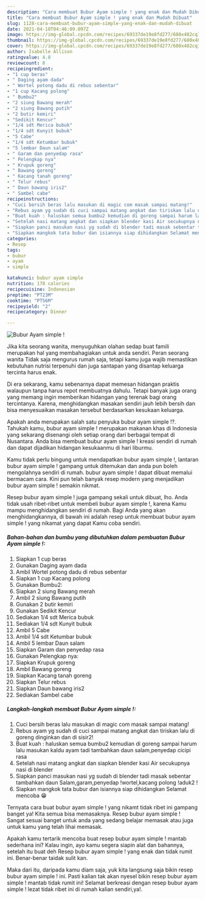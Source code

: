 ```yaml
---
description: "Cara membuat Bubur Ayam simple ! yang enak dan Mudah Dibuat"
title: "Cara membuat Bubur Ayam simple ! yang enak dan Mudah Dibuat"
slug: 1128-cara-membuat-bubur-ayam-simple-yang-enak-dan-mudah-dibuat
date: 2021-04-18T04:46:09.097Z
image: https://img-global.cpcdn.com/recipes/69337de19e8fd277/680x482cq70/bubur-ayam-simple-foto-resep-utama.jpg
thumbnail: https://img-global.cpcdn.com/recipes/69337de19e8fd277/680x482cq70/bubur-ayam-simple-foto-resep-utama.jpg
cover: https://img-global.cpcdn.com/recipes/69337de19e8fd277/680x482cq70/bubur-ayam-simple-foto-resep-utama.jpg
author: Isabelle Allison
ratingvalue: 4.8
reviewcount: 8
recipeingredient:
- "1 cup beras"
- " Daging ayam dada"
- " Wortel potong dadu di rebus sebentar"
- "1 cup Kacang polong"
- " Bumbu2"
- "2 siung Bawang merah"
- "2 siung Bawang putih"
- "2 butir kemiri"
- "Sedikit Kencur"
- "1/4 sdt Merica bubuk"
- "1/4 sdt Kunyit bubuk"
- "5 Cabe"
- "1/4 sdt Ketumbar bubuk"
- "5 lembar Daun salam"
- " Garam dan penyedap rasa"
- " Pelengkap nya"
- " Krupuk goreng"
- " Bawang goreng"
- " Kacang tanah goreng"
- " Telur rebus"
- " Daun bawang iris2"
- " Sambel cabe"
recipeinstructions:
- "Cuci bersih beras lalu masukan di magic com masak sampai matang!"
- "Rebus ayam yg sudah di cuci sampai matang angkat dan tiriskan lalu di goreng dinginkan dan di sisir2!"
- "Buat kuah : haluskan semua bumbu2 kemudian di goreng sampai harum lalu masukan kaldu ayam tadi tambahkan daun salam,penyedap cicipi rasa"
- "Setelah nasi matang angkat dan siapkan blender kasi Air secukupnya nasi di blender"
- "Siapkan panci masukan nasi yg sudah di blender tadi masak sebentar tambahkan daun Salam,garam,penyedap !wortel,kacang polong !aduk2 !"
- "Siapkan mangkok tata bubur dan isiannya siap dihidangkan Selamat mencoba 😁"
categories:
- Resep
tags:
- bubur
- ayam
- simple

katakunci: bubur ayam simple 
nutrition: 178 calories
recipecuisine: Indonesian
preptime: "PT23M"
cooktime: "PT56M"
recipeyield: "2"
recipecategory: Dinner

---
```



![Bubur Ayam simple !](https://img-global.cpcdn.com/recipes/69337de19e8fd277/680x482cq70/bubur-ayam-simple-foto-resep-utama.jpg)

Jika kita seorang wanita, menyuguhkan olahan sedap buat famili merupakan hal yang membahagiakan untuk anda sendiri. Peran seorang  wanita Tidak saja mengurus rumah saja, tetapi kamu juga wajib memastikan kebutuhan nutrisi terpenuhi dan juga santapan yang disantap keluarga tercinta harus enak.

Di era  sekarang, kamu sebenarnya dapat memesan hidangan praktis walaupun tanpa harus repot membuatnya dahulu. Tetapi banyak juga orang yang memang ingin memberikan hidangan yang terenak bagi orang tercintanya. Karena, menghidangkan masakan sendiri jauh lebih bersih dan bisa menyesuaikan masakan tersebut berdasarkan kesukaan keluarga. 



Apakah anda merupakan salah satu penyuka bubur ayam simple !?. Tahukah kamu, bubur ayam simple ! merupakan makanan khas di Indonesia yang sekarang disenangi oleh setiap orang dari berbagai tempat di Nusantara. Anda bisa membuat bubur ayam simple ! kreasi sendiri di rumah dan dapat dijadikan hidangan kesukaanmu di hari liburmu.

Kamu tidak perlu bingung untuk mendapatkan bubur ayam simple !, lantaran bubur ayam simple ! gampang untuk ditemukan dan anda pun boleh mengolahnya sendiri di rumah. bubur ayam simple ! dapat dibuat memalui bermacam cara. Kini pun telah banyak resep modern yang menjadikan bubur ayam simple ! semakin nikmat.

Resep bubur ayam simple ! juga gampang sekali untuk dibuat, lho. Anda tidak usah ribet-ribet untuk membeli bubur ayam simple !, karena Kamu mampu menghidangkan sendiri di rumah. Bagi Anda yang akan menghidangkannya, di bawah ini adalah resep untuk membuat bubur ayam simple ! yang nikamat yang dapat Kamu coba sendiri.

<!--inarticleads1-->

##### Bahan-bahan dan bumbu yang dibutuhkan dalam pembuatan Bubur Ayam simple !:

1. Siapkan 1 cup beras
1. Gunakan  Daging ayam dada
1. Ambil  Wortel potong dadu di rebus sebentar
1. Siapkan 1 cup Kacang polong
1. Gunakan  Bumbu2:
1. Siapkan 2 siung Bawang merah
1. Ambil 2 siung Bawang putih
1. Gunakan 2 butir kemiri
1. Gunakan Sedikit Kencur
1. Sediakan 1/4 sdt Merica bubuk
1. Sediakan 1/4 sdt Kunyit bubuk
1. Ambil 5 Cabe
1. Ambil 1/4 sdt Ketumbar bubuk
1. Ambil 5 lembar Daun salam
1. Siapkan  Garam dan penyedap rasa
1. Gunakan  Pelengkap nya:
1. Siapkan  Krupuk goreng
1. Ambil  Bawang goreng
1. Siapkan  Kacang tanah goreng
1. Siapkan  Telur rebus
1. Siapkan  Daun bawang iris2
1. Sediakan  Sambel cabe




<!--inarticleads2-->

##### Langkah-langkah membuat Bubur Ayam simple !:

1. Cuci bersih beras lalu masukan di magic com masak sampai matang!
1. Rebus ayam yg sudah di cuci sampai matang angkat dan tiriskan lalu di goreng dinginkan dan di sisir2!
1. Buat kuah : haluskan semua bumbu2 kemudian di goreng sampai harum lalu masukan kaldu ayam tadi tambahkan daun salam,penyedap cicipi rasa
1. Setelah nasi matang angkat dan siapkan blender kasi Air secukupnya nasi di blender
1. Siapkan panci masukan nasi yg sudah di blender tadi masak sebentar tambahkan daun Salam,garam,penyedap !wortel,kacang polong !aduk2 !
1. Siapkan mangkok tata bubur dan isiannya siap dihidangkan Selamat mencoba 😁




Ternyata cara buat bubur ayam simple ! yang nikamt tidak ribet ini gampang banget ya! Kita semua bisa memasaknya. Resep bubur ayam simple ! Sangat sesuai banget untuk anda yang sedang belajar memasak atau juga untuk kamu yang telah lihai memasak.

Apakah kamu tertarik mencoba buat resep bubur ayam simple ! mantab sederhana ini? Kalau ingin, ayo kamu segera siapin alat dan bahannya, setelah itu buat deh Resep bubur ayam simple ! yang enak dan tidak rumit ini. Benar-benar taidak sulit kan. 

Maka dari itu, daripada kamu diam saja, yuk kita langsung saja bikin resep bubur ayam simple ! ini. Pasti kalian tak akan nyesel bikin resep bubur ayam simple ! mantab tidak rumit ini! Selamat berkreasi dengan resep bubur ayam simple ! lezat tidak ribet ini di rumah kalian sendiri,ya!.

